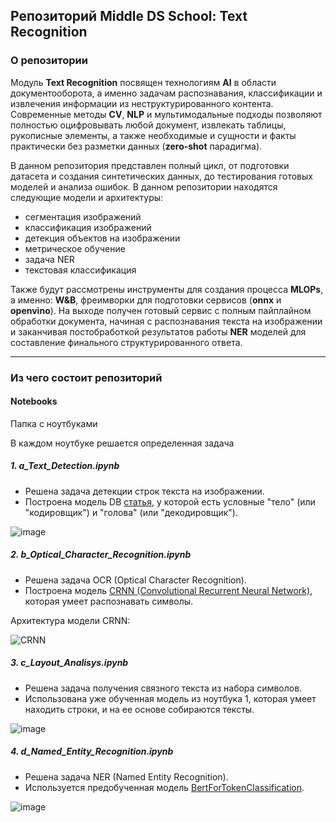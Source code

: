 ## Репозиторий **Middle DS School: Text Recognition**

### О репозитории
Модуль **Text Recognition** посвящен технологиям **AI** в области документооборота, а 
именно задачам распознавания, классификации и извлечения информации из неструктурированного контента. 
Современные методы **CV**, **NLP** и мультимодальные подходы позволяют полностью 
оцифровывать любой документ, извлекать таблицы, рукописные элементы, а также необходимые и сущности и 
факты практически без разметки данных (**zero-shot** парадигма).

В данном репозитория представлен полный цикл, от подготовки датасета и создания 
синтетических данных, до тестирования готовых моделей и анализа ошибок. 
В данном репозитории находятся следующие модели и архитектуры: 
- сегментация изображений
- классификация изображений
- детекция объектов на изображении
- метрическое обучение
- задача NER
- текстовая классификация

Также будут рассмотрены инструменты для создания процесса **MLOPs**, а именно:
**W&B**, фреимворки для подготовки сервисов (**onnx** и **openvino**). На выходе 
получен готовый сервис с полным пайплайном обработки документа, начиная с 
распознавания текста на изображении и заканчивая постобработкой 
результатов работы **NER** моделей для составление финального структурированного ответа.

---

### Из чего состоит репозиторий

####  Notebooks

Папка с ноутбуками

В каждом ноутбуке решается определенная задача

#####  1. a_Text_Detection.ipynb

- Решена задача детекции строк текста на изображении.
- Построена модель DB [статья](https://arxiv.org/abs/1911.08947), у которой есть условные "тело" (или "кодировщик") и "голова" (или "декодировщик").

![image](https://github.com/MatienkoAndrew/MiddleDS/assets/29499863/3e5d604d-c87d-436d-87bf-993c9a343392)

#####  2. b_Optical_Character_Recognition.ipynb

- Решена задача OCR (Optical Character Recognition).
- Построена модель [CRNN (Convolutional Recurrent Neural Network)](https://arxiv.org/abs/1507.05717), которая умеет распознавать символы.

Архитектура модели CRNN:

![CRNN](https://images4.russianblogs.com/922/df/df7f964dc5a09b659096b55b705c96f2.png)

##### 3. c_Layout_Analisys.ipynb

- Решена задача получения связного текста из набора символов.
- Использована уже обученная модель из ноутбука 1, которая умеет находить строки, и на ее основе собираются тексты.

![image](https://github.com/MatienkoAndrew/MiddleDS/assets/29499863/b34aa6b0-fb7d-4b78-b5bb-be421755c8e1)


##### 4. d_Named_Entity_Recognition.ipynb

- Решена задача NER (Named Entity Recognition).
- Используется предобученная модель [BertForTokenClassification](https://github.com/huggingface/transformers/blob/v4.21.3/src/transformers/models/bert/modeling_bert.py#L1709).

![image](https://github.com/MatienkoAndrew/MiddleDS/assets/29499863/e6e8c316-7d34-4d52-89f8-f1fa10fcd0bc)

